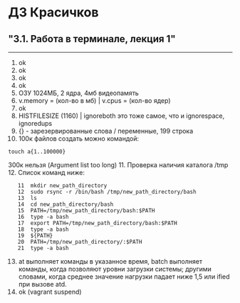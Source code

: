 # ДЗ Красичков  
## "3.1. Работа в терминале, лекция 1"
___

1. ok
2. ok
3. ok
4. ok 
5. ОЗУ 1024МБ, 2 ядра, 4мб видеопамять
6. v.memory = (кол-во в мб)  |  v.cpus = (кол-во ядер)  
7. ok
8.  HISTFILESIZE (1160) |  ignoreboth это тоже самое, что и  ignorespace, ignoredups
9. {} - зарезервированные слова / переменные, 199 строка
10. 100к файлов создать можно командой:
```
touch a{1..100000}
```
  300к нельзя (Argument list too long)
11. Проверка наличия каталога /tmp
12. Список команд ниже:
```
   11  mkdir new_path_directory
   12  sudo rsync -r /bin/bash /tmp/new_path_directory/bash 
   13  ls
   14  cd new_path_directory/bash 
   15  PATH=/tmp/new_path_directory/bash:$PATH
   16  type -a bash
   17  export PATH=/tmp/new_path_directory/bash:$PATH
   18  type -a bash
   19  ${PATH}
   20  PATH=/tmp/new_path_directory/:$PATH
   21  type -a bash
```
13. at выполняет команды в указанное время, batch выполняет команды, когда позволяют уровни загрузки системы; другими словами, когда среднее значение нагрузки падает ниже 1,5 или ified при вызове atd.
14. ok (vagrant suspend)

